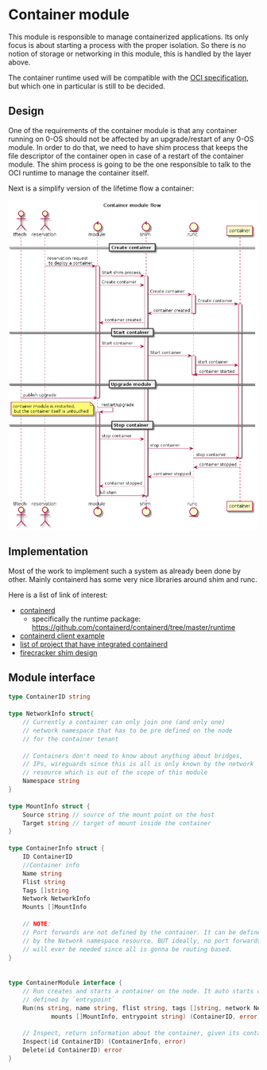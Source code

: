 # Container module

This module is responsible to manage containerized applications.
Its only focus is about starting a process with the proper isolation. So there is no notion of storage or networking in this module, this is handled by the layer above.

The container runtime used will be compatible with the [OCI specification](https://github.com/opencontainers/runtime-spec), but which one in particular is still to be decided.

## Design

One of the requirements of the container module is that any container running on 0-OS should not be affected by an upgrade/restart of any 0-OS module.
In order to do that, we need to have shim process that keeps the file descriptor of the container open in case of a restart of the container module. The shim process is going to be the one responsible to talk to the OCI runtime to manage the container itself.

Next is a simplify version of the lifetime flow a container:

![flow](../../assets/Container_module_flow.png)

## Implementation

Most of the work to implement such a system as already been done by other. Mainly containerd has some very nice libraries around
shim and runc.

Here is a list of link of interest:
- [containerd](https://github.com/containerd/containerd)
  - specifically the runtime package: https://github.com/containerd/containerd/tree/master/runtime
- [containerd client example](https://github.com/containerd/containerd/blob/master/docs/getting-started.md)
- [list of project that have integrated containerd](https://github.com/containerd/containerd/blob/master/ADOPTERS.md)
- [firecracker shim design](https://github.com/firecracker-microvm/firecracker-containerd/blob/master/docs/shim-design.md)


## Module interface

```go
type ContainerID string

type NetworkInfo struct{
    // Currently a container can only join one (and only one)
    // network namespace that has to be pre defined on the node
    // for the container tenant
    
    // Containers don't need to know about anything about bridges,
    // IPs, wireguards since this is all is only known by the network
    // resource which is out of the scope of this module
    Namespace string
}

type MountInfo struct {
    Source string // source of the mount point on the host
    Target string // target of mount inside the container
}

type ContainerInfo struct {
    ID ContainerID
    //Container info
    Name string
    Flist string 
    Tags []string
    Network NetworkInfo
    Mounts []MountInfo

    // NOTE:
    // Port forwards are not defined by the container. It can be defined
    // by the Network namespace resource. BUT ideally, no port forwards 
    // will ever be needed since all is gonna be routing based.
}


type ContainerModule interface {
    // Run creates and starts a container on the node. It auto starts commnad line
    // defined by `entrypoint`
    Run(ns string, name string, flist string, tags []string, network NetworkInfo, 
            mounts []MountInfo, entrypoint string) (ContainerID, error)

    // Inspect, return information about the container, given its container id
    Inspect(id ContainerID) (ContainerInfo, error)
    Delete(id ContainerID) error
}
```